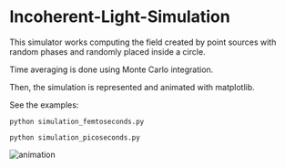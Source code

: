 # Incoherent-Light-Simulation


This simulator works computing the field created by point sources with random phases and randomly placed inside a circle. 

Time averaging is done using Monte Carlo integration. 

Then, the simulation is represented and animated with matplotlib.


See the examples:

```
python simulation_femtoseconds.py
```

```
python simulation_picoseconds.py
```

![animation](/images/femtoseconds_sim.gif)
